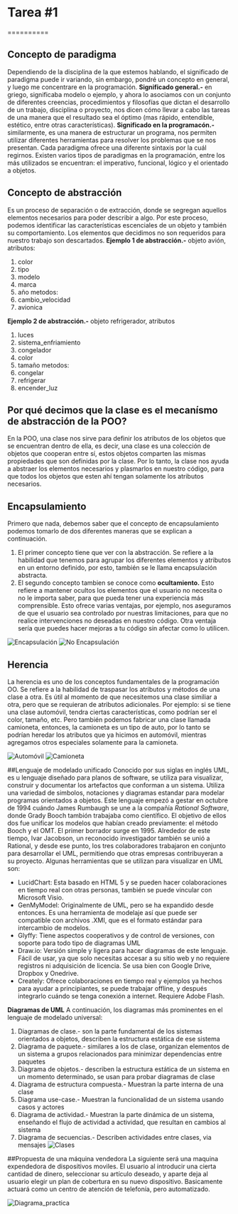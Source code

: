 # Tarea #1
==========

## Concepto de paradigma
Dependiendo de la disciplina de la que estemos hablando, el significado de paradigma puede ir variando, sin embargo, pondré un concepto en general, y luego me concentrare en la programación.
**Significado general.-**   en griego, significaba modelo o ejemplo, y ahora lo asociamos con un conjunto de diferentes creencias, procedimientos y filosofías que dictan el desarrollo de un trabajo, disciplina o proyecto, nos dicen cómo llevar a cabo las tareas de una manera que el resultado sea el óptimo (mas rápido, entendible, estético, entre otras características).
**Significado en la programacón.-**   similarmente, es una manera de estructurar un programa, nos permiten utilizar diferentes herramientas para resolver los problemas que se nos presentan. Cada paradigma ofrece una diferente sintaxis por la cuál regirnos.
Existen varios tipos de paradigmas en la programación, entre los más utilizados se encuentran: el imperativo, funcional, lógico y el orientado a objetos.

## Concepto de abstracción
Es un proceso de separación o de extracción, donde se segregan aquellos elementos necesarios para poder describir a algo. Por este proceso, podemos identificar las características escenciales de un objeto y también su comportamiento. Los elementos que decidimos no son requeridos para nuestro trabajo son descartados.
**Ejemplo 1 de abstracción.-**   objeto avión, atributos:
1. color
2. tipo
3. modelo
4. marca
5. año
metodos:
1. cambio_velocidad
2. avionica

**Ejemplo 2 de abstracción.-**    objeto refrigerador, atributos
1. luces
2. sistema_enfriamiento
3. congelador
4. color
5. tamaño
metodos:
1. congelar
2. refrigerar
3. encender_luz

## Por qué decimos que la clase es el mecanísmo de abstracción de la POO?
En la POO, una clase nos sirve para definir los atributos de los objetos que se encuentran dentro de ella, es decir, una clase es una colección de objetos que cooperan entre sí, estos objetos comparten las mismas propiedades que son definidas por la clase. Por lo tanto, la clase nos ayuda a abstraer los elementos necesarios y plasmarlos en nuestro código, para que todos los objetos que esten ahí tengan solamente los atributos necesarios.

## Encapsulamiento
Primero que nada, debemos saber que el concepto de encapsulamiento podemos tomarlo de dos diferentes maneras que se explican a continuación.
1. El primer concepto tiene que ver con la abstracción. Se refiere a la habilidad que tenemos para agrupar los diferentes elementos y atributos en un entorno definido, por esto, también se le llama encapsulación abstracta.
2. El segundo concepto tambien se conoce como __ocultamiento.__ Esto refiere a mantener ocultos los elementos que el usuario no necesita o no le importa saber, para que pueda tener una experiencia más comprensible. Esto ofrece varias ventajas, por ejemplo, nos aseguramos de que el usuario sea controlado por nuestras limitaciones, para que no realice intervenciones no deseadas en nuestro código. Otra ventaja sería que puedes hacer mejoras a tu código sin afectar como lo utilicen.

![Encapsulación](./img/Encapsulacion1.jpg "Ejemplo donde el ocultamiento se hace correctamente")
![No Encapsulación](./img/Encapsulacion2.jpg "Ejemplo donde no hay ocultamiento")

## Herencia
La herencia es uno de los conceptos fundamentales de la programación OO. Se refiere a la habilidad de traspasar los atributos y métodos de una clase a otra. Es útil al momento de que necesitemos una clase similiar a otra, pero que se requieran de atributos adicionales. Por ejemplo: si se tiene una clase automóvil, tendra ciertas características, como podrían ser el color, tamaño, etc. Pero también podemos fabricar una clase llamada camioneta, entonces, la camioneta es un tipo de auto, por lo tanto se podrían heredar los atributos que ya hicimos en automóvil, mientras agregamos otros especiales solamente para la camioneta.

![Automóvil](./img/Herencia1.jpeg "Aquí se ilustra la clase automóvil" )
![Camioneta](./img/Herencia2.jpg "Y aquí la camioneta, notese que hay partes compartidas, pero otras se agregan")

##Lenguaje de modelado unificado
Conocido por sus siglas en inglés UML, es u lenguaje diseñado para planos de software, se utiliza para visualizar, construir y documentar los artefactos que conforman a un sistema. Utiliza una variedad de simbolos, notaciones y diagramas estandar para modelar programas orientados a objetos.
Este lenguaje empezó a gestar en octubre de 1994 cuándo James Rumbaugh se une a la compañía *Rational Software*, donde Grady Booch tambión trabajaba como científico. El objetivo de ellos dos fue unificar los modelos que habían creado previamente: el método Booch y el OMT. El primer borrador surge en 1995. Alrededor de este tiempo, Ivar Jacobson, un reconocido investigador también se unió a Rational, y desde ese punto, los tres colaboradores trabajaron en conjunto para desarrollar el UML, permitiendo que otras empresas contribuyeran a su proyecto.
Algunas herramientas que se utilizan para visualizar en UML son: 
* LucidChart: Esta basado en HTML 5 y se pueden hacer colaboraciones en tiempo real con otras personas, también se puede vincular con Microsoft Visio.
* GenMyModel: Originalmente de UML, pero se ha expandido desde entonces. Es una herramienta de modelaje así que puede ser compatible con archivos .XMI, que es el formato estándar para intercambio de modelos.
* Glyffy: Tiene aspectos cooperativos y de control de versiones, con soporte para todo tipo de diagramas UML
* Draw.io: Versión simple y ligera para hacer diagramas de este lenguaje. Fácil de usar, ya que solo necesitas accesar a su sitio web y no requiere registros ni adquisición de licencia. Se usa bien con Google Drive, Dropbox y Onedrive.
* Creately: Ofrece colaboraciones en tiempo real y ejemplos ya hechos para ayudar a principiantes, se puede trabajar offline, y después integrarlo cuándo se tenga conexión a internet. Requiere Adobe Flash.

**Diagramas de UML**
A continuación, los diagramas más prominentes en el lenguaje de modelado universal:
1. Diagramas de clase.- son la parte fundamental de los sistemas orientados a objetos, describen la estructura estática de ese sistema
2. Diagrama de paquete.- similares a los de clase, organizan elementos de un sistema a grupos relacionados para minimizar dependencias entre paquetes
3. Diagrama de objetos.- describen la estructura estática de un sistema en un momento determinado, se usan para probar diagramas de clase
4. Diagrama de estructura compuesta.- Muestran la parte interna de una clase
5. Diagrama use-case.- Muestran la funcionalidad de un sistema usando casos y actores
6. Diagrama de actividad.- Muestran la parte dinámica de un sistema, enseñando el flujo de actividad a actividad, que resultan en cambios al sistema
7. Diagrama de secuencias.- Describen actividades entre clases, via mensajes
 ![Clases](./img/Diagrama.png "Un ejemplo de diagrama de clases" )

##Propuesta de una máquina vendedora
La siguiente será una maquina expendedora de dispositivos moviles. El usuario al introducir una cierta cantidad de dinero, seleccionar su artículo deseado, y aparte deja al usuario elegir un plan de cobertura en su nuevo dispositivo. Basicamente actuará como un centro de atención de telefonía, pero automatizado.

![Diagrama_practica](./img/Diagrama2.PNG)